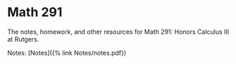# Math 291
The notes, homework, and other resources for Math 291: Honors Calculus III at Rutgers.

Notes: [Notes]({% link Notes/notes.pdf})
